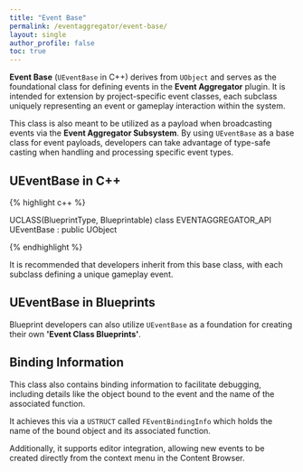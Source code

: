 ```yaml
---
title: "Event Base"
permalink: /eventaggregator/event-base/
layout: single
author_profile: false
toc: true
---
```


**Event Base** (`UEventBase` in C++) derives from `UObject` and serves as the foundational class for defining
events in the **Event Aggregator** plugin. It is intended for extension by project-specific event classes, each subclass
uniquely representing an event or gameplay interaction within the system.

This class is also meant to be utilized as a payload when broadcasting events via the **Event Aggregator Subsystem**.
By using `UEventBase` as a base class for event payloads, developers can take advantage of type-safe casting when handling
and processing specific event types.


## UEventBase in C++

{% highlight c++ %}

UCLASS(BlueprintType, Blueprintable)
class EVENTAGGREGATOR_API UEventBase : public UObject

{% endhighlight %}

It is recommended that developers inherit from this base class, with each subclass defining a unique gameplay event.

## UEventBase in Blueprints

Blueprint developers can also utilize `UEventBase` as a foundation for creating their own **'Event Class Blueprints'**.

## Binding Information

This class also contains binding information to facilitate debugging, including details like the object bound to the event and the name of the associated function.

It achieves this via a `USTRUCT` called `FEventBindingInfo` which holds the name of the bound object and its associated function.

Additionally, it supports editor integration, allowing new events to be created directly from the context menu in the Content Browser.